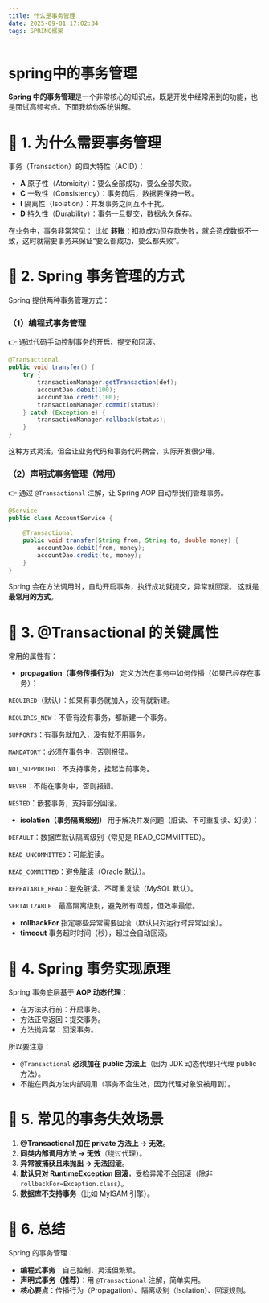 ```yaml
---
title: 什么是事务管理
date: 2025-09-01 17:02:34
tags: SPRING框架
---
```



# spring中的事务管理

**Spring 中的事务管理**是一个非常核心的知识点，既是开发中经常用到的功能，也是面试高频考点。下面我给你系统讲解。



# 🔹 1. 为什么需要事务管理


事务（Transaction）的四大特性（ACID）：

<!--more-->
- **A** 原子性（Atomicity）：要么全部成功，要么全部失败。
- **C** 一致性（Consistency）：事务前后，数据要保持一致。
- **I** 隔离性（Isolation）：并发事务之间互不干扰。
- **D** 持久性（Durability）：事务一旦提交，数据永久保存。

在业务中，事务非常常见：
比如 **转账**：扣款成功但存款失败，就会造成数据不一致，这时就需要事务来保证“要么都成功，要么都失败”。



# 🔹 2. Spring 事务管理的方式


Spring 提供两种事务管理方式：


### （1）编程式事务管理


👉 通过代码手动控制事务的开启、提交和回滚。


```java
@Transactional
public void transfer() {
    try {
        transactionManager.getTransaction(def);
        accountDao.debit(100);
        accountDao.credit(100);
        transactionManager.commit(status);
    } catch (Exception e) {
        transactionManager.rollback(status);
    }
}

```

这种方式灵活，但会让业务代码和事务代码耦合，实际开发很少用。



### （2）声明式事务管理（常用）


👉 通过 `@Transactional` 注解，让 Spring AOP 自动帮我们管理事务。


```java
@Service
public class AccountService {

    @Transactional
    public void transfer(String from, String to, double money) {
        accountDao.debit(from, money);
        accountDao.credit(to, money);
    }
}

```

Spring 会在方法调用时，自动开启事务，执行成功就提交，异常就回滚。
这就是 **最常用的方式**。



# 🔹 3. @Transactional 的关键属性


常用的属性有：


- **propagation（事务传播行为）**
定义方法在事务中如何传播（如果已经存在事务）：


`REQUIRED`（默认）：如果有事务就加入，没有就新建。


`REQUIRES_NEW`：不管有没有事务，都新建一个事务。


`SUPPORTS`：有事务就加入，没有就不用事务。


`MANDATORY`：必须在事务中，否则报错。


`NOT_SUPPORTED`：不支持事务，挂起当前事务。


`NEVER`：不能在事务中，否则报错。


`NESTED`：嵌套事务，支持部分回滚。
- **isolation（事务隔离级别）**
用于解决并发问题（脏读、不可重复读、幻读）：


`DEFAULT`：数据库默认隔离级别（常见是 READ_COMMITTED）。


`READ_UNCOMMITTED`：可能脏读。


`READ_COMMITTED`：避免脏读（Oracle 默认）。


`REPEATABLE_READ`：避免脏读、不可重复读（MySQL 默认）。


`SERIALIZABLE`：最高隔离级别，避免所有问题，但效率最低。
- **rollbackFor**
指定哪些异常需要回滚（默认只对运行时异常回滚）。
- **timeout**
事务超时时间（秒），超过会自动回滚。


# 🔹 4. Spring 事务实现原理


Spring 事务底层基于 **AOP 动态代理**：


- 在方法执行前：开启事务。
- 方法正常返回：提交事务。
- 方法抛异常：回滚事务。

所以要注意：


- `@Transactional` **必须加在 public 方法上**（因为 JDK 动态代理只代理 public 方法）。
- 不能在同类方法内部调用（事务不会生效，因为代理对象没被用到）。


# 🔹 5. 常见的事务失效场景


1. **@Transactional 加在 private 方法上 → 无效**。
2. **同类内部调用方法 → 无效**（绕过代理）。
3. **异常被捕获且未抛出 → 无法回滚**。
4. **默认只对 RuntimeException 回滚**，受检异常不会回滚（除非 `rollbackFor=Exception.class`）。
5. **数据库不支持事务**（比如 MyISAM 引擎）。


# 🔹 6. 总结


Spring 的事务管理：


- **编程式事务**：自己控制，灵活但繁琐。
- **声明式事务（推荐）**：用 `@Transactional` 注解，简单实用。
- **核心要点**：传播行为（Propagation）、隔离级别（Isolation）、回滚规则。